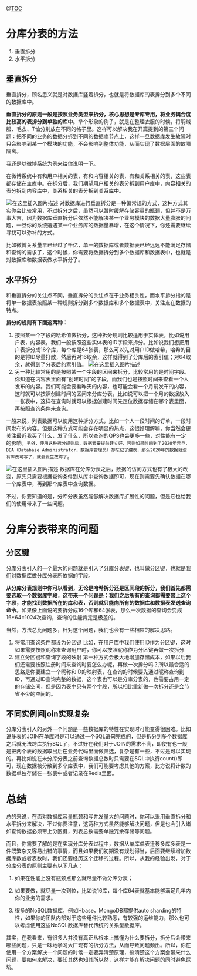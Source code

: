 @[TOC](分库分表)
# 分库分表的方法
1. 垂直拆分
2. 水平拆分

## 垂直拆分
垂直拆分，顾名思义就是对数据库竖着拆分，也就是将数据库的表拆分到多个不同的数据库中。

**垂直拆分的原则一般是按照业务类型来拆分，核心思想是专库专用，将业务耦合度比较高的表拆分到单独的库中**。举个形象的例子，就是在整理衣服的时候，将羽绒服、毛衣、T恤分别放在不同的格子里。这样可以解决我在开篇提到的第三个问题：把不同的业务的数据分拆到不同的数据库节点上，这样一旦数据库发生故障时只会影响到某一个模块的功能，不会影响到整体功能，从而实现了数据层面的故障隔离。

我还是以微博系统为例来给你说明一下。

在微博系统中有和用户相关的表，有和内容相关的表，有和关系相关的表，这些表都存储在主库中。在拆分后，我们期望用户相关的表分拆到用户库中，内容相关的表分拆到内容库中，关系相关的表分拆到关系库中。

![在这里插入图片描述](https://img-blog.csdnimg.cn/ce5e12029c444e3bae0843781d4432e7.png?x-oss-process=image/watermark,type_d3F5LXplbmhlaQ,shadow_50,text_Q1NETiBA5bem5p6X5Y-z5p2OMDI=,size_20,color_FFFFFF,t_70,g_se,x_16)
对数据库进行垂直拆分是一种偏常规的方式，这种方式其实你会比较常用，不过拆分之后，虽然可以暂时缓解存储容量的瓶颈，但并不是万事大吉，因为数据库垂直拆分后依然不能解决某一个业务模块的数据大量膨胀的问题，一旦你的系统遭遇某一个业务库的数据量暴增，在这个情况下，你还需要继续寻找可以弥补的方式。

比如微博关系量早已经过了千亿，单一的数据库或者数据表已经远远不能满足存储和查询的需求了，这个时候，你需要将数据拆分到多个数据库和数据表中，也就是对数据库和数据表做水平拆分了。

## 水平拆分
和垂直拆分的关注点不同，垂直拆分的关注点在于业务相关性，而水平拆分指的是将单一数据表按照某一种规则拆分到多个数据库和多个数据表中，关注点在数据的特点。

**拆分的规则有下面这两种：**

1. 按照某一个字段的哈希值做拆分，这种拆分规则比较适用于实体表，比如说用户表，内容表，我们一般按照这些实体表的ID字段来拆分。比如说我们想把用户表拆分成16个库，每个库是64张表，那么可以先对用户ID做哈希，哈希的目的是将ID尽量打散，然后再对16取余，这样就得到了分库后的索引值；对64取余，就得到了分表后的索引值。
![在这里插入图片描述](https://img-blog.csdnimg.cn/6862634d0d824d4c978d51b29dbd24cb.png?x-oss-process=image/watermark,type_d3F5LXplbmhlaQ,shadow_50,text_Q1NETiBA5bem5p6X5Y-z5p2OMDI=,size_20,color_FFFFFF,t_70,g_se,x_16)
2. 另一种比较常用的是按照某一个字段的区间来拆分，比较常用的是时间字段。你知道在内容表里面有“创建时间”的字段，而我们也是按照时间来查看一个人发布的内容。我们可能会要看昨天的内容，也可能会看一个月前发布的内容，这时就可以按照创建时间的区间来分库分表，比如说可以把一个月的数据放入一张表中，这样在查询时就可以根据创建时间先定位数据存储在哪个表里面，再按照查询条件来查询。

一般来说，列表数据可以使用这种拆分方式，比如一个人一段时间的订单，一段时间发布的内容。但是这种方式可能会存在明显的热点，这很好理解嘛，你当然会更关注最近我买了什么，发了什么，所以查询的QPS也会更多一些，对性能有一定的影响。`另外，使用这种拆分规则后，数据表要提前建立好，否则如果时间到了2020年元旦，DBA（Database Administrator，数据库管理员）却忘记了建表，那么2020年的数据就没有库表可写了，就会发生故障了`。

![在这里插入图片描述](https://img-blog.csdnimg.cn/7ab1d82adc414f3c8c4e87ea4321cf43.png?x-oss-process=image/watermark,type_d3F5LXplbmhlaQ,shadow_50,text_Q1NETiBA5bem5p6X5Y-z5p2OMDI=,size_20,color_FFFFFF,t_70,g_se,x_16)
数据库在分库分表之后，数据的访问方式也有了极大的改变，原先只需要根据查询条件到从库中查询数据即可，现在则需要先确认数据在哪一个库表中，再到那个库表中查询数据。

不过，你要知道的是，分库分表虽然能够解决数据库扩展性的问题，但是它也给我们的使用带来了一些问题。

# 分库分表带来的问题
## 分区键
分库分表引入的一个最大的问题就是引入了分库分表键，也叫做分区键，也就是我们对数据库做分库分表所依据的字段。

**从分库分表规则中你可以看到，无论是哈希拆分还是区间段的拆分，我们首先都需要选取一个数据库字段，这带来一个问题是：我们之后所有的查询都需要带上这个字段，才能找到数据所在的库和表，否则就只能向所有的数据库和数据表发送查询命令**。如果像上面说的要拆分成16个库和64张表，那么一次数据的查询会变成16*64=1024次查询，查询的性能肯定是极差的。

当然，方法总比问题多，针对这个问题，我们也会有一些相应的解决思路。
1. 将常用查询条件都设为分区键
比如，在用户库中我们使用ID作为分区键，这时如果需要按照昵称来查询用户时，你可以按照昵称作为分区键再做一次拆分
2. 建立分区键和查询字段的映射
第一种方式会极大地增加存储成本，如果以后我们还需要按照注册时间来查询时要怎么办呢，再做一次拆分吗？所以最合适的思路是你要建立一个昵称和ID的映射表，在查询的时候要先通过昵称查询到ID，再通过ID查询完整的数据，这个表也可以是分库分表的，也需要占用一定的存储空间，但是因为表中只有两个字段，所以相比重新做一次拆分还是会节省不少的空间的。

## 不同实例间join实现复杂
分库分表引入的另外一个问题是一些数据库的特性在实现时可能变得很困难。比如说多表的JOIN在单库时是可以通过一个SQL语句完成的，但是拆分到多个数据库之后就无法跨库执行SQL了，不过好在我们对于JOIN的需求不高，即使有也一般是把两个表的数据取出后在业务代码里面做筛选，复杂是有一些，不过是可以实现的。再比如说在未分库分表之前查询数据总数时只需要在SQL中执行count()即可，现在数据被分散到多个库表中，我们可能要考虑其他的方案，比方说将计数的数据单独存储在一张表中或者记录在Redis里面。

# 总结
总的来说，在面对数据库容量瓶颈和写并发量大的问题时，你可以采用垂直拆分和水平拆分来解决，不过你要注意，这两种方式虽然能够解决问题，但是也会引入诸如查询数据必须带上分区键，列表总数需要单独冗余存储等问题。

而且，你需要了解的是在实现分库分表过程中，数据从单库单表迁移多库多表是一件既繁杂又容易出错的事情，而且如果我们初期没有规划得当，后面要继续增加数据库数或者表数时，我们还要经历这个迁移的过程。所以，从我的经验出发，对于分库分表的原则主要有以下几点：

1. 如果在性能上没有瓶颈点那么就尽量不做分库分表；

2. 如果要做，就尽量一次到位，比如说16库，每个库64表就基本能够满足几年内你的业务的需求。

3. 很多的NoSQL数据库，例如Hbase，MongoDB都提供auto sharding的特性，如果你的团队内部对于这些组件比较熟悉，有较强的运维能力，那么也可以考虑使用这些NoSQL数据库替代传统的关系型数据库。

其实，在我看来，有很多人并没有真正从根本上搞懂为什么要拆分，拆分后会带来哪些问题，只是一味地学习大厂现有的拆分方法，从而导致问题频出。所以，你在使用一个方案解决一个问题的时候一定要弄清楚原理，搞清楚这个方案会带来什么问题，要如何来解决，要知其然也知其所以然，这样才能在解决问题的同时避免踩坑。







